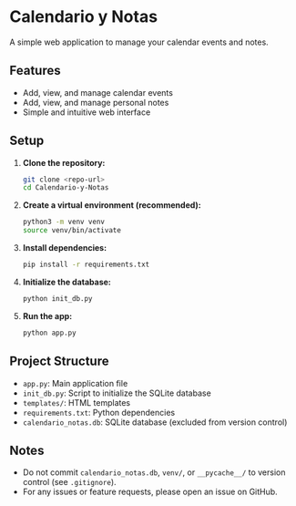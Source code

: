 # Calendario y Notas

A simple web application to manage your calendar events and notes.

## Features
- Add, view, and manage calendar events
- Add, view, and manage personal notes
- Simple and intuitive web interface

## Setup

1. **Clone the repository:**
   ```bash
   git clone <repo-url>
   cd Calendario-y-Notas
   ```
2. **Create a virtual environment (recommended):**
   ```bash
   python3 -m venv venv
   source venv/bin/activate
   ```
3. **Install dependencies:**
   ```bash
   pip install -r requirements.txt
   ```
4. **Initialize the database:**
   ```bash
   python init_db.py
   ```
5. **Run the app:**
   ```bash
   python app.py
   ```

## Project Structure
- `app.py`: Main application file
- `init_db.py`: Script to initialize the SQLite database
- `templates/`: HTML templates
- `requirements.txt`: Python dependencies
- `calendario_notas.db`: SQLite database (excluded from version control)

## Notes
- Do not commit `calendario_notas.db`, `venv/`, or `__pycache__/` to version control (see `.gitignore`).
- For any issues or feature requests, please open an issue on GitHub. 